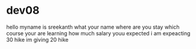 # dev08
hello myname is sreekanth
what your name
where are you stay
which course your are learning 
how much salary youu expected
i am expeacting 30 hike
im giving 20 hike
